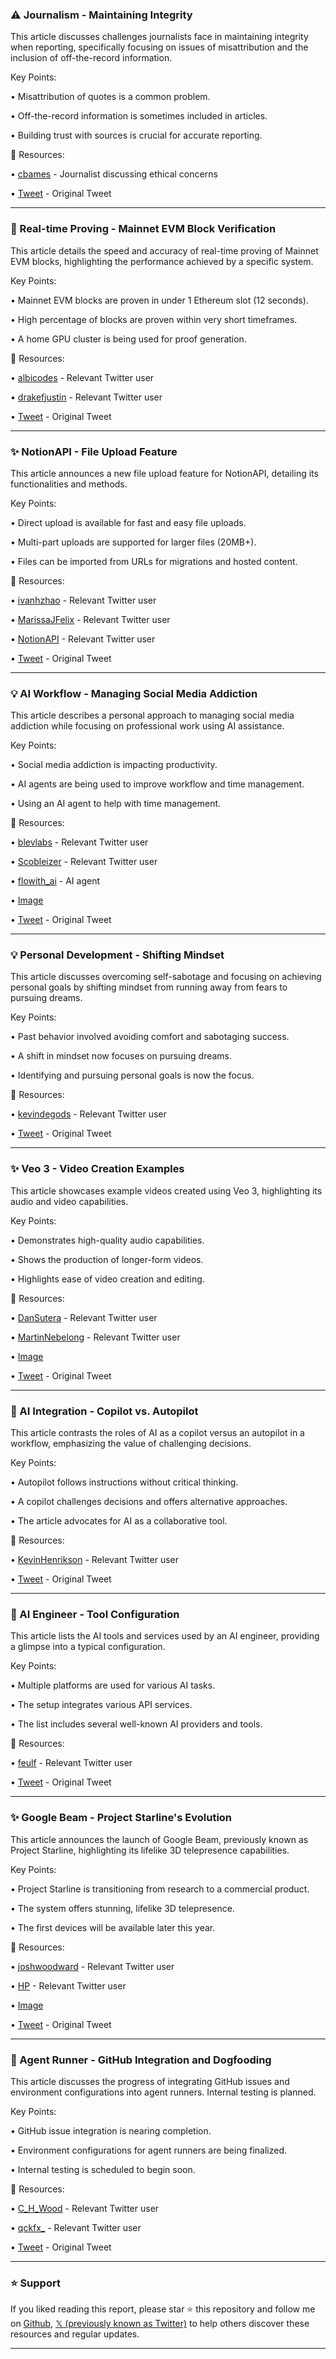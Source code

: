 ### ⚠️ Journalism - Maintaining Integrity

This article discusses challenges journalists face in maintaining integrity when reporting, specifically focusing on issues of misattribution and the inclusion of off-the-record information.

Key Points:

• Misattribution of quotes is a common problem.


• Off-the-record information is sometimes included in articles.


• Building trust with sources is crucial for accurate reporting.


🔗 Resources:

• [cbames](https://x.com/cbames) - Journalist discussing ethical concerns


• [Tweet](https://x.com/cbames/status/1924978979204640893) - Original Tweet


---

### 🚀  Real-time Proving - Mainnet EVM Block Verification

This article details the speed and accuracy of real-time proving of Mainnet EVM blocks, highlighting the performance achieved by a specific system.

Key Points:

• Mainnet EVM blocks are proven in under 1 Ethereum slot (12 seconds).


•  High percentage of blocks are proven within very short timeframes.


• A home GPU cluster is being used for proof generation.



🔗 Resources:

• [albicodes](https://x.com/albicodes) - Relevant Twitter user


• [drakefjustin](https://x.com/drakefjustin) - Relevant Twitter user


• [Tweet](https://x.com/drakefjustin/status/1924929057676001466) - Original Tweet


---

### ✨ NotionAPI - File Upload Feature

This article announces a new file upload feature for NotionAPI, detailing its functionalities and methods.

Key Points:

• Direct upload is available for fast and easy file uploads.


• Multi-part uploads are supported for larger files (20MB+).


• Files can be imported from URLs for migrations and hosted content.


🔗 Resources:

• [ivanhzhao](https://x.com/ivanhzhao) - Relevant Twitter user


• [MarissaJFelix](https://x.com/MarissaJFelix) - Relevant Twitter user


• [NotionAPI](https://x.com/NotionAPI) - Relevant Twitter user


• [Tweet](https://x.com/MarissaJFelix/status/1924862699453693975) - Original Tweet


---

### 💡 AI Workflow - Managing Social Media Addiction

This article describes a personal approach to managing social media addiction while focusing on professional work using AI assistance.

Key Points:

• Social media addiction is impacting productivity.


• AI agents are being used to improve workflow and time management.


• Using an AI agent to help with time management.



🔗 Resources:

• [blevlabs](https://x.com/blevlabs) - Relevant Twitter user


• [Scobleizer](https://x.com/Scobleizer) - Relevant Twitter user


• [flowith_ai](https://x.com/flowith_ai) - AI agent


• [Image](https://pbs.twimg.com/media/GrbJdzfbAAArjqH?format=jpg&name=large)


• [Tweet](https://x.com/Scobleizer/status/1924950331735343632) - Original Tweet


---

### 💡 Personal Development - Shifting Mindset

This article discusses overcoming self-sabotage and focusing on achieving personal goals by shifting mindset from running away from fears to pursuing dreams.

Key Points:

•  Past behavior involved avoiding comfort and sabotaging success.


• A shift in mindset now focuses on pursuing dreams.


•  Identifying and pursuing personal goals is now the focus.


🔗 Resources:

• [kevindegods](https://x.com/kevindegods) - Relevant Twitter user


• [Tweet](https://x.com/kevindegods/status/1924950009772179613) - Original Tweet


---

### ✨ Veo 3 - Video Creation Examples

This article showcases example videos created using Veo 3, highlighting its audio and video capabilities.

Key Points:

• Demonstrates high-quality audio capabilities.


• Shows the production of longer-form videos.


•  Highlights ease of video creation and editing.



🔗 Resources:

• [DanSutera](https://x.com/DanSutera) - Relevant Twitter user


• [MartinNebelong](https://x.com/MartinNebelong) - Relevant Twitter user


• [Image](https://pbs.twimg.com/amplify_video_thumb/1924926289959321600/img/rqiIcbkmXOWBthS9.jpg)


• [Tweet](https://x.com/MartinNebelong/status/1924926779677905014) - Original Tweet


---

### 🤖 AI Integration - Copilot vs. Autopilot

This article contrasts the roles of AI as a copilot versus an autopilot in a workflow, emphasizing the value of challenging decisions.

Key Points:

• Autopilot follows instructions without critical thinking.


• A copilot challenges decisions and offers alternative approaches.


•  The article advocates for AI as a collaborative tool.



🔗 Resources:

• [KevinHenrikson](https://x.com/KevinHenrikson) - Relevant Twitter user


• [Tweet](https://x.com/KevinHenrikson/status/1924949412541039095) - Original Tweet


---

### 🤖 AI Engineer - Tool Configuration

This article lists the AI tools and services used by an AI engineer, providing a glimpse into a typical configuration.

Key Points:

•  Multiple platforms are used for various AI tasks.


• The setup integrates various API services.


• The list includes several well-known AI providers and tools.



🔗 Resources:

• [feulf](https://x.com/feulf) - Relevant Twitter user


• [Tweet](https://x.com/feulf/status/1924948791876014294) - Original Tweet


---

### ✨ Google Beam - Project Starline's Evolution

This article announces the launch of Google Beam, previously known as Project Starline, highlighting its lifelike 3D telepresence capabilities.

Key Points:

• Project Starline is transitioning from research to a commercial product.


•  The system offers stunning, lifelike 3D telepresence.


• The first devices will be available later this year.



🔗 Resources:

• [joshwoodward](https://x.com/joshwoodward) - Relevant Twitter user


• [HP](https://x.com/HP) - Relevant Twitter user


• [Image](https://pbs.twimg.com/amplify_video_thumb/1924934362359070720/img/pBk5f_RCWZu6rvYw.jpg)


• [Tweet](https://x.com/joshwoodward/status/1924935889232544042) - Original Tweet


---

### 🤖 Agent Runner - GitHub Integration and Dogfooding

This article discusses the progress of integrating GitHub issues and environment configurations into agent runners.  Internal testing is planned.

Key Points:

•  GitHub issue integration is nearing completion.


• Environment configurations for agent runners are being finalized.


• Internal testing is scheduled to begin soon.



🔗 Resources:

• [C_H_Wood](https://x.com/C_H_Wood) - Relevant Twitter user


• [qckfx_](https://x.com/qckfx_) - Relevant Twitter user


• [Tweet](https://x.com/qckfx_/status/1924933867368308927) - Original Tweet


---

### ⭐️ Support

If you liked reading this report, please star ⭐️ this repository and follow me on [Github](https://github.com/Drix10), [𝕏 (previously known as Twitter)](https://x.com/DRIX_10_) to help others discover these resources and regular updates.

---